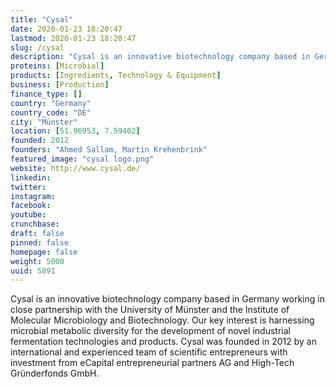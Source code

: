 ```yaml
---
title: "Cysal"
date: 2020-01-23 18:20:47
lastmod: 2020-01-23 18:20:47
slug: /cysal
description: "Cysal is an innovative biotechnology company based in Germany working in close partnership with the University of Münster and the Institute of Molecular Microbiology and Biotechnology. Our key interest is harnessing microbial metabolic diversity for the development of novel industrial fermentation technologies and products. Cysal was founded in 2012 by an international and experienced team of scientific entrepreneurs with investment from eCapital entrepreneurial partners AG and High-Tech Gründerfonds GmbH."
proteins: [Microbial]
products: [Ingredients, Technology & Equipment]
business: [Production]
finance_type: []
country: "Germany"
country_code: "DE"
city: "Münster"
location: [51.96953, 7.59402]
founded: 2012
founders: "Ahmed Sallam, Martin Krehenbrink"
featured_image: "cysal logo.png"
website: http://www.cysal.de/
linkedin: 
twitter: 
instagram: 
facebook: 
youtube: 
crunchbase: 
draft: false
pinned: false
homepage: false
weight: 5000
uuid: 5891
---
```

Cysal is an innovative biotechnology company based in Germany working in close partnership with the University of Münster and the Institute of Molecular Microbiology and Biotechnology. Our key interest is harnessing microbial metabolic diversity for the development of novel industrial fermentation technologies and products. Cysal was founded in 2012 by an international and experienced team of scientific entrepreneurs with investment from eCapital entrepreneurial partners AG and High-Tech Gründerfonds GmbH.
